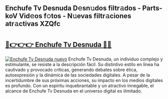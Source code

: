 ## Enchufe Tv Desnuda D𝚎sn𝚞dos filtr𝚊dos - Parts-koV Vid𝚎os f𝚘tos - N𝚞evas filtr𝚊ciones atr𝚊ctivas XZQfc

# <h2><a href="http://mbcklu8.tromn.icu/?c=Enchufe+Tv+Desnuda">🔗👉👉👉 Enchufe Tv Desnuda 🔗🔗</a></h2>

[![Enchufe Tv Desnuda nuevo](https://i.imgur.com/pEAQMta.gif)](http://mbcklu8.tromn.icu/?c=Enchufe+Tv+Desnuda)
Enchufe Tv Desnuda, un individuo complejo y estimulante, se resiste a la descripción fácil. Su distintivo estilo en línea ha cautivado y provocado críticas, generando debates sobre ética, autoexpresión y la dinámica de las sociedades digitales. A pesar de la incertidumbre de sus próximas acciones, su impacto en los medios digitales es profundo. Con un espíritu inquebrantable y un atractivo innegable, el alcance de Enchufe Tv Desnuda en el universo digital es ilimitado.
